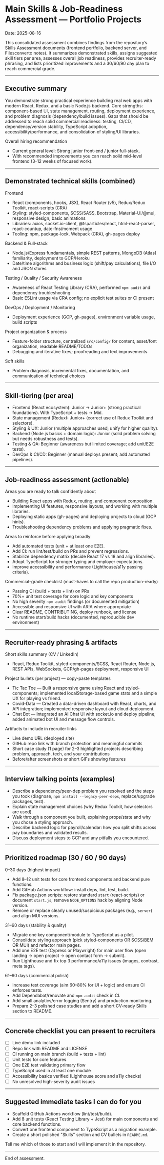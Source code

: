 # Main Skills & Job-Readiness Assessment — Portfolio Projects

Date: 2025-08-16

This consolidated assessment combines findings from the repository’s Skills Assessment documents (frontend portfolio, backend server, and Filesconverto notes). It summarizes demonstrated skills, assigns suggested skill tiers per area, assesses overall job readiness, provides recruiter-ready phrasing, and lists prioritized improvements and a 30/60/90 day plan to reach commercial grade.

---

## Executive summary

You demonstrate strong practical experience building real web apps with modern React, Redux, and a basic Node.js backend. Core strengths: component-based UI, state management, routing, deployment experience, and problem diagnosis (dependency/build issues). Gaps that should be addressed to reach solid commercial readiness: testing, CI/CD, dependency/version stability, TypeScript adoption, accessibility/performance, and consolidation of styling/UI libraries.

Overall hiring recommendation
- Current general level: Strong junior front-end / junior full-stack.
- With recommended improvements you can reach solid mid-level frontend (3–12 weeks of focused work).

---

## Demonstrated technical skills (combined)

Frontend
- React (components, hooks, JSX), React Router (v5), Redux/Redux Toolkit, react-scripts (CRA)
- Styling: styled-components, SCSS/SASS, Bootstrap, Material-UI/@mui, responsive design, basic animations
- Libraries: axios, socket.io-client, @tsparticles/react, html-react-parser, react-countup, date-fns/moment usage
- Tooling: npm, package-lock, Webpack (CRA), gh-pages deploy

Backend & Full-stack
- Node.js/Express fundamentals, simple REST patterns, MongoDB (Atlas) familiarity, deployment to GCP/Heroku
- Date/time algorithms and business logic (shift/pay calculations), file I/O and JSON stores

Testing / Quality / Security Awareness
- Awareness of React Testing Library (CRA), performed `npm audit` and dependency troubleshooting
- Basic ESLint usage via CRA config; no explicit test suites or CI present

DevOps / Deployment / Monitoring
- Deployment experience (GCP, gh-pages), environment variable usage, build scripts

Project organization & process
- Feature-folder structure, centralized `src/config/` for content, asset/font organization, readable README/TODOs
- Debugging and iterative fixes; proofreading and text improvements

Soft skills
- Problem diagnosis, incremental fixes, documentation, and communication of technical choices

---

## Skill-tiering (per area)

- Frontend (React ecosystem): Junior → Junior+ (strong practical foundations). With TypeScript + tests → Mid.
- State management (Redux): Junior+ (correct use of Redux Toolkit and selectors).
- Styling & UX: Junior (multiple approaches used; unify for higher quality).
- Backend (Node.js basics + domain logic): Junior (solid problem solving but needs robustness and tests).
- Testing & QA: Beginner (awareness but limited coverage; add unit/E2E tests).
- DevOps & CI/CD: Beginner (manual deploys present; add automated pipelines).

---

## Job-readiness assessment (actionable)

Areas you are ready to talk confidently about
- Building React apps with Redux, routing, and component composition.
- Implementing UI features, responsive layouts, and working with multiple libraries.
- Deploying static apps (gh-pages) and deploying projects to cloud (GCP hints).
- Troubleshooting dependency problems and applying pragmatic fixes.

Areas to reinforce before applying broadly
- Add automated tests (unit + at least one E2E).
- Add CI: run lint/test/build on PRs and prevent regressions.
- Stabilize dependency matrix (decide React 17 vs 18 and align libraries).
- Adopt TypeScript for stronger typing and employer expectations.
- Improve accessibility and performance (Lighthouse/a11y passing criteria).

Commercial-grade checklist (must-haves to call the repo production-ready)
- Passing CI (build + tests + lint) on PRs
- 70%+ unit test coverage for core logic and key components
- No high severity `npm audit` findings (or documented mitigation)
- Accessible and responsive UI with ARIA where appropriate
- Clear README, CONTRIBUTING, deploy runbook, and license
- No runtime start/build hacks (documented, reproducible dev environment)

---

## Recruiter-ready phrasing & artifacts

Short skills summary (CV / LinkedIn)
- React, Redux Toolkit, styled-components/SCSS, React Router, Node.js, REST APIs, WebSockets, GCP/gh-pages deployment, responsive UI

Project bullets (per project) — copy-paste templates
- Tic Tac Toe — Built a responsive game using React and styled-components; implemented localStorage-based game stats and a simple UX for playing vs friend.
- Covid-Data — Created a data-driven dashboard with React, charts, and API integration; implemented responsive layout and cloud deployment.
- Chat Bot — Integrated an AI Chat UI with socket.io and deploy pipeline; added animated bot UI and message flow controls.

Artifacts to include in recruiter links
- Live demo URL (deployed site)
- GitHub repo link with branch protection and meaningful commits
- Short case study (1 page) for 2–3 highlighted projects describing problem, approach, tech, and your contributions
- Before/after screenshots or short GIFs showing features

---

## Interview talking points (examples)
- Describe a dependency/peer-dep problem you resolved and the steps you took (diagnose, `npm install --legacy-peer-deps`, replace/upgrade packages, test).
- Explain state management choices (why Redux Toolkit, how selectors are used).
- Walk through a component you built, explaining props/state and why you chose a styling approach.
- Describe backend logic for payroll/calendar: how you split shifts across pay boundaries and validated results.
- Discuss deployment steps to GCP and any pitfalls you encountered.

---

## Prioritized roadmap (30 / 60 / 90 days)

0–30 days (highest impact)
- Add 8–12 unit tests for core frontend components and backend pure functions.
- Add GitHub Actions workflow: install deps, lint, test, build.
- Fix package.json scripts: restore standard `start` (react-scripts) or document `start.js`; remove `NODE_OPTIONS` hack by aligning Node version.
- Remove or replace clearly unused/suspicious packages (e.g., `server`) and align MUI versions.

31–60 days (stability & quality)
- Migrate one key component/module to TypeScript as a pilot.
- Consolidate styling approach (pick styled-components OR SCSS/BEM OR MUI) and refactor main pages.
- Add one E2E test (Cypress or Playwright) for main user flow (open landing → open project → open contact form → submit).
- Run Lighthouse and fix top 3 performance/a11y issues (images, contrast, meta tags).

61–90 days (commercial polish)
- Increase test coverage (aim 60–80% for UI + logic) and ensure CI enforces tests.
- Add Dependabot/renovate and `npm audit` check in CI.
- Add small analytics/error logging (Sentry) and production monitoring.
- Prepare 2–3 polished case studies and add a short CV-ready Skills section to README.

---

## Concrete checklist you can present to recruiters

- [ ] Live demo link included
- [ ] Repo link with README and LICENSE
- [ ] CI running on main branch (build + tests + lint)
- [ ] Unit tests for core features
- [ ] One E2E test validating primary flow
- [ ] TypeScript used in at least one module
- [ ] Accessibility basics verified (Lighthouse score and a11y checks)
- [ ] No unresolved high-severity audit issues

---

## Suggested immediate tasks I can do for you
- Scaffold GitHub Actions workflow (lint/test/build).
- Add 8 unit tests (React Testing Library + Jest) for main components and core backend functions.
- Convert one frontend component to TypeScript as a migration example.
- Create a short polished "Skills" section and CV bullets in `README.md`.

Tell me which of those to start and I will implement it in the repository.

---

End of assessment.
